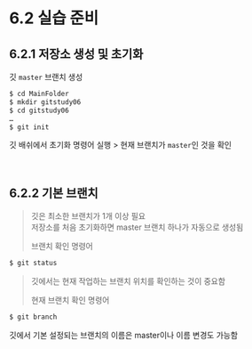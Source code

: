 <h1>6.2 실습 준비</h1>
<h2>6.2.1 저장소 생성 및 초기화</h2>

깃 `master` 브랜치 생성

```bash
$ cd MainFolder
$ mkdir gitstudy06
$ cd gitstudy06
…
$ git init
```
깃 배쉬에서 초기화 명령어 실행 > 현재 브랜치가 `master`인 것을 확인

<br>
<h2>6.2.2 기본 브랜치</h2>

> 깃은 최소한 브랜치가 1개 이상 필요<br>
> 저장소를 처음 초기화하면 master 브랜치 하나가 자동으로 생성됨<br>
> 
> 브랜치 확인 명령어

```bash
$ git status
```
> 깃에서는 현재 작업하는 브랜치 위치를 확인하는 것이 중요함<br>
> 
> 현재 브랜치 확인 명령어

```bash
$ git branch
```

깃에서 기본 설정되는 브랜치의 이름은 master이나 이름 변경도 가능함
